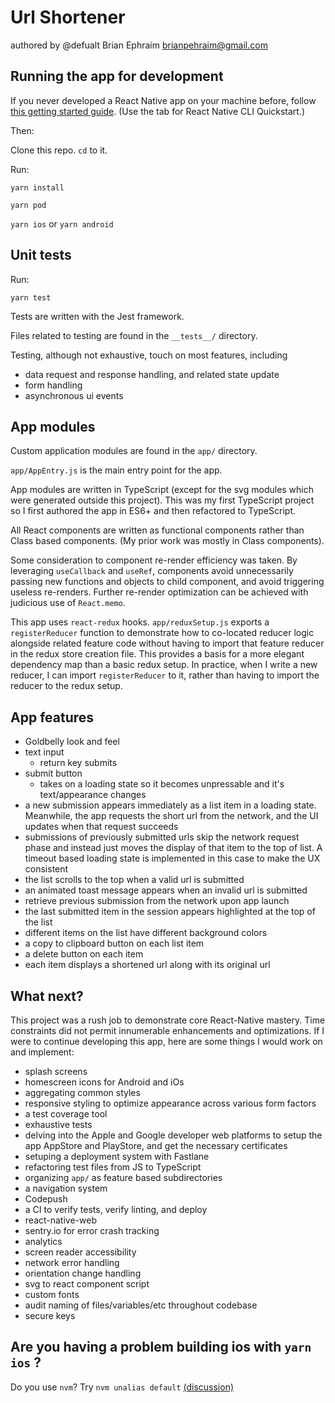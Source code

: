 
# Url Shortener

authored by
@defualt
Brian Ephraim
brianpehraim@gmail.com

## Running the app for development

If you never developed a React Native app on your machine before, follow [this getting started guide](https://reactnative.dev/docs/environment-setup).  (Use the tab for React Native CLI Quickstart.)

Then:

Clone this repo.  `cd` to it.

Run:

`yarn install`

`yarn pod`

`yarn ios` or `yarn android`

## Unit tests

Run:

`yarn test`

Tests are written with the Jest framework.

Files related to testing are found in the `__tests__/` directory.

Testing, although not exhaustive, touch on most features, including
- data request and response handling, and related state update
- form handling
- asynchronous ui events

## App modules

Custom application modules are found in the `app/` directory.

`app/AppEntry.js` is the main entry point for the app.

App modules are written in TypeScript (except for the svg modules which were generated outside this project).  This was my first TypeScript project so I first authored the app in ES6+ and then refactored to TypeScript.

All React components are written as functional components rather than Class based components. (My prior work was mostly in Class components).

Some consideration to component re-render efficiency was taken. By leveraging `useCallback` and `useRef`, components avoid unnecessarily passing new functions and objects to child component, and avoid triggering useless re-renders. Further re-render optimization can be achieved with judicious use of `React.memo`.

This app uses `react-redux` hooks.  `app/reduxSetup.js` exports a `registerReducer` function to demonstrate how to co-located reducer logic alongside related feature code without having to import that feature reducer in the redux store creation file.  This provides a basis for a more elegant dependency map than a basic redux setup.  In practice, when I write a new reducer, I can import `registerReducer` to it, rather than having to import the reducer to the redux setup.

## App features

- Goldbelly look and feel
- text input
	- return key submits
- submit button
	- takes on a loading state so it becomes unpressable and it's text/appearance changes
- a new submission appears immediately as a list item in a loading state.  Meanwhile, the app requests the short url from the network, and the UI updates when that request succeeds
- submissions of previously submitted urls skip the network request phase and instead just moves the display of that item to the top of list.  A timeout based loading state is implemented in this case to make the UX consistent
- the list scrolls to the top when a valid url is submitted
- an animated toast message appears when an invalid url is submitted
- retrieve previous submission from the network upon app launch
- the last submitted item in the session appears highlighted at the top of the list
- different items on the list have different background colors
- a copy to clipboard button on each list item
- a delete button on each item
- each item displays a shortened url along with its original url

## What next?

This project was a rush job to demonstrate core React-Native mastery.  Time constraints did not permit innumerable enhancements and optimizations.  If I were to continue developing this app, here are some things I would work on and implement:

- splash screens
- homescreen icons for Android and iOs
- aggregating common styles
- responsive styling to optimize appearance across various form factors
- a test coverage tool
- exhaustive tests
- delving into the Apple and Google developer web platforms to setup the app AppStore and PlayStore, and get the necessary certificates
- setuping a deployment system with Fastlane
- refactoring test files from JS to TypeScript
- organizing `app/` as feature based subdirectories
- a navigation system
- Codepush
- a CI to verify tests, verify linting, and deploy
- react-native-web
- sentry.io for error crash tracking
- analytics
- screen reader accessibility
- network error handling
- orientation change handling
- svg to react component script
- custom fonts
- audit naming of files/variables/etc throughout codebase
- secure keys


## Are you having a problem building ios with `yarn ios` ?

Do you use `nvm`?  Try `nvm unalias default`
[(discussion)](https://github.com/react-native-community/upgrade-support/issues/138#issuecomment-855462806)
